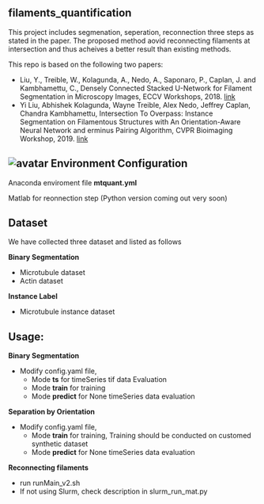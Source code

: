 filaments_quantification
-------
This project includes segmenation, seperation, reconnection three steps as stated in the paper.
The proposed method aovid reconnecting filaments at intersection and thus acheives a better result than existing methods.

This repo is based on the following two papers:

* Liu, Y., Treible, W., Kolagunda, A., Nedo, A., Saponaro, P., Caplan, J. and Kambhamettu, C., Densely Connected Stacked U-Network for Filament Segmentation in Microscopy Images, ECCV Workshops, 2018. [link](http://openaccess.thecvf.com/content_eccv_2018_workshops/w33/html/Liu_Densely_Connected_Stacked_U-network_for_Filament_Segmentation_in_Microscopy_Images_ECCVW_2018_paper.html)
* Yi Liu, Abhishek Kolagunda, Wayne Treible, Alex Nedo, Jeffrey Caplan, Chandra Kambhamettu, Intersection To Overpass: Instance Segmentation on Filamentous Structures with An Orientation-Aware Neural Network and erminus Pairing Algorithm, CVPR Bioimaging Workshop, 2019. [link](http://openaccess.thecvf.com/content_CVPRW_2019/paper/BIC/Liu_Intersection_to_Overpass_Instance_Segmentation_on_Filamentous_Structures_With_an_CVPRW_2019_paper.pdf)

![avatar](https://i-yliu.github.io/images/pipeLine.png)
Environment Configuration
----------------------
Anaconda enviroment file **mtquant.yml**

Matlab for reonnection step (Python version coming out very soon)

Dataset
-------
We have collected three dataset and listed as follows

**Binary Segmentation**
* Microtubule dataset 
* Actin dataset

**Instance Label**
 * Microtubule instance dataset 

Usage: 
------------
**Binary Segmentation**
* Modify config.yaml file, 
  * Mode **ts** for timeSeries tif data Evaluation
  * Mode **train** for training
  * Mode **predict** for None timeSeries data evaluation

**Separation by Orientation**
* Modify config.yaml file, 
  * Mode **train** for training, Training should be conducted on customed synthetic dataset
  * Mode **predict** for None timeSeries data evaluation 
  
**Reconnecting filaments**
* run runMain_v2.sh
* If not using Slurm, check description in slurm_run_mat.py 



